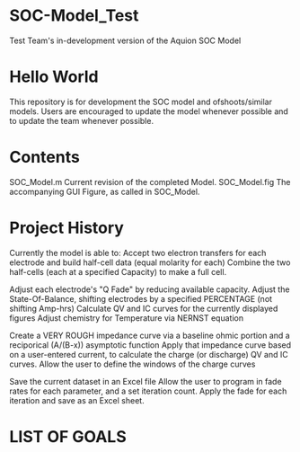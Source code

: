 # SOC-Model_Test
Test Team's in-development version of the Aquion SOC Model

# Hello World
This repository is for development the SOC model and ofshoots/similar models. 
Users are encouraged to update the model whenever possible and to update the team whenever possible.

# Contents
SOC_Model.m
  Current revision of the completed Model.
SOC_Model.fig
  The accompanying GUI Figure, as called in SOC_Model.
  
# Project History
Currently the model is able to:
Accept two electron transfers for each electrode and build half-cell data (equal molarity for each)
Combine the two half-cells (each at a specified Capacity) to make a full cell.
    
Adjust each electrode's "Q Fade" by reducing available capacity.
Adjust the State-Of-Balance, shifting electrodes by a specified PERCENTAGE (not shifting Amp-hrs)
Calculate QV and IC curves for the currently displayed figures
Adjust chemistry for Temperature via NERNST equation
    
Create a VERY ROUGH impedance curve via a baseline ohmic portion and a reciporical (A/(B-x)) asymptotic function
Apply that impedance curve based on a user-entered current, to calculate the charge (or discharge) QV and IC curves. 
Allow the user to define the windows of the charge curves
    
Save the current dataset in an Excel file 
Allow the user to program in fade rates for each parameter, and a set iteration count. Apply the fade for each iteration and save as an Excel sheet. 
    
# LIST OF GOALS




    
    
  
